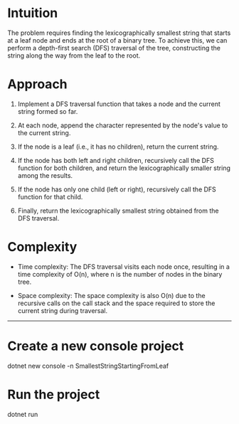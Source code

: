 # Intuition
The problem requires finding the lexicographically smallest string that starts at a leaf node and ends at the root of a binary tree. To achieve this, we can perform a depth-first search (DFS) traversal of the tree, constructing the string along the way from the leaf to the root.

# Approach
1. Implement a DFS traversal function that takes a node and the current string formed so far.
   
3. At each node, append the character represented by the node's value to the current string.
   
3. If the node is a leaf (i.e., it has no children), return the current string.

4. If the node has both left and right children, recursively call the DFS function for both children, and return the lexicographically smaller string among the results.

5. If the node has only one child (left or right), recursively call the DFS function for that child.

6. Finally, return the lexicographically smallest string obtained from the DFS traversal.

# Complexity
- Time complexity: The DFS traversal visits each node once, resulting in a time complexity of O(n), where n is the number of nodes in the binary tree.

- Space complexity: The space complexity is also O(n) due to the recursive calls on the call stack and the space required to store the current string during traversal.
__________________________________________________________________________________________
# Create a new console project
dotnet new console -n SmallestStringStartingFromLeaf

# Run the project
dotnet run
